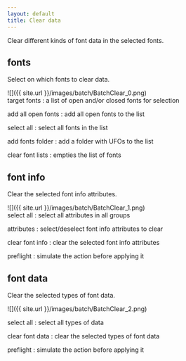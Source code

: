 ```yaml
---
layout: default
title: Clear data
---
```


Clear different kinds of font data in the selected fonts.

fonts
-----

Select on which fonts to clear data.

<div class='row'>

<div class='col' markdown='1'>
![]({{ site.url }}/images/batch/BatchClear_0.png)
</div>

<div class='col' markdown='1'>
target fonts
: a list of open and/or closed fonts for selection

add all open fonts
: add all open fonts to the list

select all
: select all fonts in the list

add fonts folder
: add a folder with UFOs to the list

clear font lists
: empties the list of fonts
</div>

</div>

font info
---------

Clear the selected font info attributes.

<div class='row'>

<div class='col' markdown='1'>
![]({{ site.url }}/images/batch/BatchClear_1.png)
</div>

<div class='col' markdown='1'>
select all
: select all attributes in all groups

attributes
: select/deselect font info attributes to clear

clear font info
: clear the selected font info attributes

preflight
: simulate the action before applying it
</div>

</div>

font data
---------

Clear the selected types of font data.

<div class='row'>

<div class='col' markdown='1'>

![]({{ site.url }}/images/batch/BatchClear_2.png)
</div>

<div class='col' markdown='1'>
select all
: select all types of data

clear font data
: clear the selected types of font data

preflight
: simulate the action before applying it
</div>

</div>
